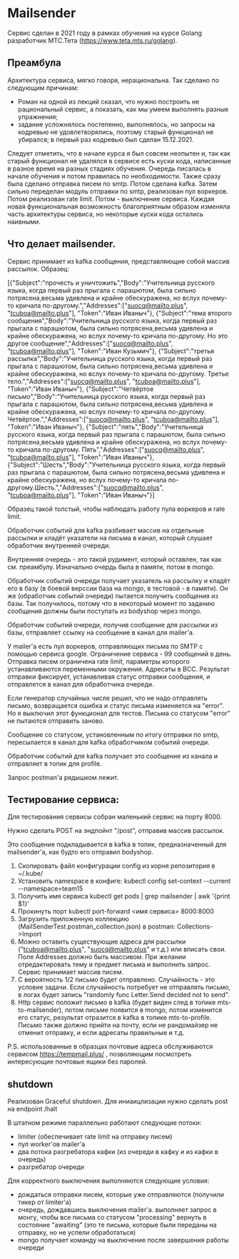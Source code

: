 # Mailsender

Сервис сделан в 2021 году в рамках обучения на курсе Golang разработчик МТС.Тета (https://www.teta.mts.ru/golang).

## Преамбула

Архитектура сервиса, мягко говоря, нерациональна. Так сделано по следующим причинам:
- Роман на одной из лекций сказал, что нужно построить не рациональный сервис, а показать, как мы умеем выполнять разные упражнения;
- задание усложнялось постепенно, выполнялось, но запросы на кодревью не удовлетворялись, поэтому старый функционал не убирался; в первый раз кодревью был сделан 15.12.2021.

Следует отметить, что в начале курса я был совсем неопытен и, так как старый функционал не удалялся в сервисе есть куски кода, написанные в разное время на разных стадиях обучения. Очередь писалась в начале обучения и потом правилась по необходимости. Также сразу была сделано отправка писем по smtp. Потом сделана kafka. Затем сильно переделан модуль отправки по smtp, реализован пул воркеров. Потом реализован rate limit. Потом - выключение сервиса. Каждая новая функциональная возможность благоприятным образом изменяла часть архитектуры сервиса, но некоторые куски кода остались наивными.


## Что делает mailsender.

Сервис принимает из kafka сообщения, представляющие собой массив рассылок.
Образец:

[{"Subject":"прочесть и уничтожить","Body":"Учительница русского языка, когда первый раз прыгала с парашютом, была сильно потрясена,весьма удивлена и крайне обескуражена, но вслух почему-то кричала по-другому.","Addresses":["suocq@mailto.plus", "tcuboa@mailto.plus"], "Token":"Иван Иваныч"}, {"Subject":"тема второго сообщения","Body":"Учительница русского языка, когда первый раз прыгала с парашютом, была сильно потрясена,весьма удивлена и крайне обескуражена, но вслух почему-то кричала по-другому. Но это другое сообщение","Addresses":["suocq@mailto.plus", "tcuboa@mailto.plus"], "Token":"Иван Кузьмич"}, {"Subject":"третья рассылка","Body":"Учительница русского языка, когда первый раз прыгала с парашютом, была сильно потрясена,весьма удивлена и крайне обескуражена, но вслух почему-то кричала по-другому. Третье тело.","Addresses":["suocq@mailto.plus", "tcuboa@mailto.plus"], "Token":"Иван Иваныч"}, {"Subject":"Четвёртое письмо","Body":"Учительница русского языка, когда первый раз прыгала с парашютом, была сильно потрясена,весьма удивлена и крайне обескуражена, но вслух почему-то кричала по-другому. Четвёртое.","Addresses":["suocq@mailto.plus", "tcuboa@mailto.plus"], "Token":"Иван Иваныч"}, {"Subject":"пять","Body":"Учительница русского языка, когда первый раз прыгала с парашютом, была сильно потрясена,весьма удивлена и крайне обескуражена, но вслух почему-то кричала по-другому. Пять","Addresses":["suocq@mailto.plus", "tcuboa@mailto.plus"], "Token":"Иван Иваныч"}, {"Subject":"Шесть","Body":"Учительница русского языка, когда первый раз прыгала с парашютом, была сильно потрясена,весьма удивлена и крайне обескуражена, но вслух почему-то кричала по-другому.Шесть.","Addresses":["suocq@mailto.plus", "tcuboa@mailto.plus"], "Token":"Иван Иваныч"}]

Образец такой толстый, чтобы наблюдать работу пула воркеров и rate limit.

Обработчик событий для kafka разбивает массив на отдельные рассылки и кладёт указатели на письма в канал, который слушает обработчик внутренней очереди.

Внутренняя очередь - это такой рудимент, который оставлен, так как см. преамбулу. Изначально очердь была в памяти, потом в mongo.

Обработчик событий очереди получает указатель на рассылку и кладёт его в базу (в боевой верссии база на mongo, в тестовой - в памяти).
Он же (обработчик событий очереди) пытается получить сообщения из базы. Так получилось, потому что в некоторый момент по заданию сообщения должны были поступать из bodyshop через mongo.

Обработчик событий очереди, получив сообщение для рассылки из базы, отправляет ссылку на сообщение в канал для mailer'а.

У mailer'а есть пул воркеров, отправляющих письма по SMTP с помощью сервиса google.
Ограничение сервиса - 99 сообщений в день. Отправка писем ограничена rate limit, параметры которого устанавливаются переменными окружения. Адресаты в BCC. Результат отправки фиксирует, устанавливая статус отправки сообщения, и отправлется в канал для обработчика очереди.

Если генератор случайных числе решил, что не надо отправлять письмо, возвращается ошибка  и статус письма изменяется на "error". Но я выключил этот функционал для тестов.
Письма со статусом "error" не пытаются отправить заново. 

Сообщение со статусом, установленным по итогу отправки по smtp, пересылается в канал для kafka обработчиком событий очереди.

Обработчик событий для kafka получает это сообщение из канала и отправляет в топик для profile.

Запрос postman'а рядышком лежит.

## Тестирование сервиса:

Для тестирования сервисы собран маленький сервис на порту 8000.

Нужно сделать POST на эндпойнт "/post", отправив массив рассылок.

Это сообщение подкладывается в kafka в топик, предназначенный для mailsender'а, как будто его отправил bodyshop.

1. Скопировать файл конфигурации config из корня репозитория в ~/.kube/
2. Установить namespace в конфиге:
kubectl config set-context --current --namespace=team15
3. Получить имя сервиса
kubectl get pods | grep mailsender | awk '{print $1}'
4. Прокинуть порт
kubectl port-forward  <имя сервиса> 8000:8000
5. Загрузить приложенную коллекцию (MailSenderTest.postman_collection.json) в postman: Collections->Import
6. Можно оставить существующие адреса для рассылки ("tcuboa@mailto.plus", "suocq@mailto.plus" и т.д.) или вписать свои. Поле Addresses должно быть массивом. При желании отредактировать тему и предмет письма и выполнить запрос. Сервис принимает массив писем.
7. С вероятность 1/2 письмо будет отправлено. Случайность - это условие задачи. Если случайность потребует не отправлять письмо, в логах будет запись "randomly func Letter.Send decided not to send".
8. Http сервис положит письмо в kafka (будет виден след в топике mts-to-mailsender), потом письме появится в mongo, потом изменится его статус, результат отразится в kafka в топике mts-to-profile. Письмо также должно прийти на почту, если не рандомайзер не отменит отправку, и если адресаты правильные и т.д.

P.S. использованные в образцах почтовые адреса обслуживаются сервисом https://tempmail.plus/ , позволяющим посмотреть интересующие почтовые ящики без паролей.

## shutdown

Реализован Graceful shutdown.
Для иниаицлизации нужно сделать post на endpoint /halt

В штатном режиме параллельно работают следующие потоки:
- limiter (обеспечивает rate limit на отправку писем)
- пул worker'ов mailer'а
- два потока разгребатора кафки (из очереди в кафку и из кафки в очередь)
- разгребатор очереди

Для корректного выключения выполняются следующие условия:
- дождаться отправки писем, которые уже отправляются (получили тикер от limiter'а)
- очередь, дождавшись выключения mailer'а. выполняет запрос в монгу, чтобы все письма со статусом "processing" вернуть в состояние "awaiting" (это те письма, которые были переданы на отправку, но не успели обработаться)
- mongo получает команду на выключение после завершения работы очереди


